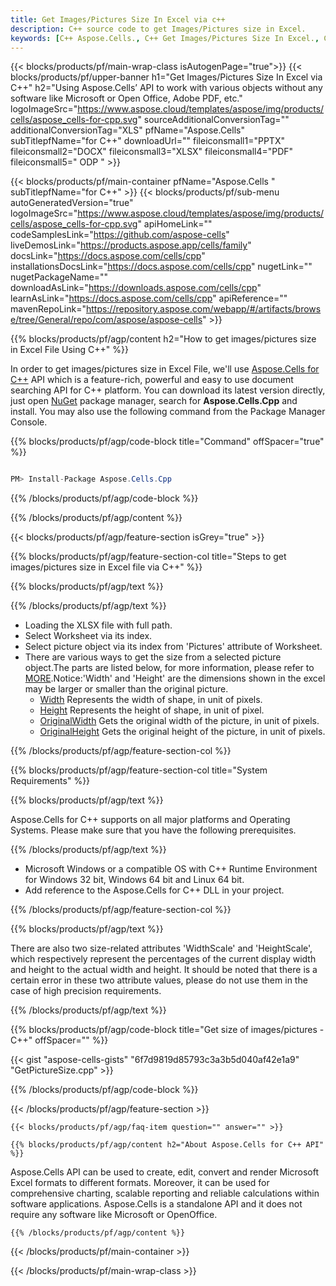```yaml
---
title: Get Images/Pictures Size In Excel via c++
description: C++ source code to get Images/Pictures size in Excel.
keywords: [C++ Aspose.Cells., C++ Get Images/Pictures Size In Excel., C++ Obtain Images/Pictures Size In Excel., C++ Access Images/Pictures Size In Excel]
---
```


{{< blocks/products/pf/main-wrap-class isAutogenPage="true">}}
{{< blocks/products/pf/upper-banner h1="Get Images/Pictures Size In Excel via C++" h2="Using Aspose.Cells’ API to work with various objects without any software like Microsoft or Open Office, Adobe PDF, etc." logoImageSrc="https://www.aspose.cloud/templates/aspose/img/products/cells/aspose_cells-for-cpp.svg" sourceAdditionalConversionTag="" additionalConversionTag="XLS" pfName="Aspose.Cells" subTitlepfName="for C++" downloadUrl="" fileiconsmall1="PPTX" fileiconsmall2="DOCX" fileiconsmall3="XLSX" fileiconsmall4="PDF" fileiconsmall5=" ODP " >}}

{{< blocks/products/pf/main-container pfName="Aspose.Cells " subTitlepfName="for C++" >}}
{{< blocks/products/pf/sub-menu autoGeneratedVersion="true" logoImageSrc="https://www.aspose.cloud/templates/aspose/img/products/cells/aspose_cells-for-cpp.svg" apiHomeLink="" codeSamplesLink="https://github.com/aspose-cells" liveDemosLink="https://products.aspose.app/cells/family" docsLink="https://docs.aspose.com/cells/cpp" installationsDocsLink="https://docs.aspose.com/cells/cpp" nugetLink="" nugetPackageName="" downloadAsLink="https://downloads.aspose.com/cells/cpp" learnAsLink="https://docs.aspose.com/cells/cpp" apiReference="" mavenRepoLink="https://repository.aspose.com/webapp/#/artifacts/browse/tree/General/repo/com/aspose/aspose-cells" >}}

{{% blocks/products/pf/agp/content h2="How to get images/pictures size in Excel File Using C++" %}}

 In order to get images/pictures size in Excel File, we'll use
 [Aspose.Cells for C++](https://products.aspose.com/cells/cpp) 
 API which is a feature-rich, powerful and easy to use document searching API for C++ platform. You can download its latest version directly, just open
 [NuGet](https://www.nuget.org/packages/aspose.cells.cpp) 
 package manager, search for
 **Aspose.Cells.Cpp** 
 and install. You may also use the following command from the Package Manager Console.

{{% blocks/products/pf/agp/code-block title="Command" offSpacer="true" %}}

```cs

PM> Install-Package Aspose.Cells.Cpp

```

{{% /blocks/products/pf/agp/code-block %}}

{{% /blocks/products/pf/agp/content %}}

{{< blocks/products/pf/agp/feature-section isGrey="true" >}}

{{% blocks/products/pf/agp/feature-section-col title="Steps to get images/pictures size in Excel file via C++" %}}

{{% blocks/products/pf/agp/text %}}

{{% /blocks/products/pf/agp/text %}}

+  Loading the XLSX file with full path.
+  Select Worksheet via its index.
+  Select picture object via its index from 'Pictures' attribute of Worksheet.
+  There are various ways to get the size from a selected picture object.The parts are listed below, for more information, please refer to [MORE](https://reference.aspose.com/cells/cpp/aspose.cells.drawing/picture/).Notice:'Width' and 'Height' are the dimensions shown in the excel may be larger or smaller than the original picture.
    + [Width](https://reference.aspose.com/cells/cpp/aspose.cells.drawing/shape/getwidth/) Represents the width of shape, in unit of pixels.
    + [Height](https://reference.aspose.com/cells/cpp/aspose.cells.drawing/shape/getheight/) Represents the height of shape, in unit of pixel.
    + [OriginalWidth](https://reference.aspose.com/cells/cpp/aspose.cells.drawing/picture/getoriginalwidth/) Gets the original width of the picture, in unit of pixels.
    + [OriginalHeight](https://reference.aspose.com/cells/cpp/aspose.cells.drawing/picture/getoriginalheight/) Gets the original height of the picture, in unit of pixels.


{{% /blocks/products/pf/agp/feature-section-col %}}

{{% blocks/products/pf/agp/feature-section-col title="System Requirements" %}}

{{% blocks/products/pf/agp/text %}}

 Aspose.Cells for C++ supports on all major platforms and Operating Systems. Please make sure that you have the following prerequisites.

{{% /blocks/products/pf/agp/text %}}

-  Microsoft Windows or a compatible OS with C++ Runtime Environment for Windows 32 bit, Windows 64 bit and Linux 64 bit.
-  Add reference to the Aspose.Cells for C++ DLL in your project.

{{% /blocks/products/pf/agp/feature-section-col %}}

{{% blocks/products/pf/agp/text %}}
 
 There are also two size-related attributes 'WidthScale' and 'HeightScale', which respectively represent the percentages of the current display width and height to the actual width and height.
 It should be noted that there is a certain error in these two attribute values, please do not use them in the case of high precision requirements.

{{% /blocks/products/pf/agp/text %}}

{{% blocks/products/pf/agp/code-block title="Get size of images/pictures - C++" offSpacer="" %}}

{{< gist "aspose-cells-gists" "6f7d9819d85793c3a3b5d040af42e1a9" "GetPictureSize.cpp" >}}

{{% /blocks/products/pf/agp/code-block %}}

{{< /blocks/products/pf/agp/feature-section >}}

    {{< blocks/products/pf/agp/faq-item question="" answer="" >}}
 

<!-- aboutfile Starts -->

    {{% blocks/products/pf/agp/content h2="About Aspose.Cells for C++ API" %}}

 Aspose.Cells API can be used to create, edit, convert and render Microsoft Excel formats to different formats. Moreover, it can be used for comprehensive charting, scalable reporting and reliable calculations within software applications. Aspose.Cells is a standalone API and it does not require any software like Microsoft or OpenOffice.  



    {{% /blocks/products/pf/agp/content %}}

<!-- aboutfile Ends -->



{{< /blocks/products/pf/main-container >}}
    
{{< /blocks/products/pf/main-wrap-class >}}
